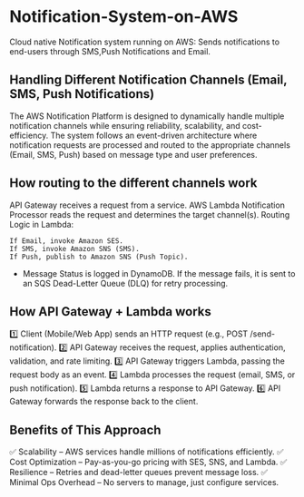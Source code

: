 # Notification-System-on-AWS
Cloud native Notification system running on AWS: Sends notifications to end-users through SMS,Push Notifications and Email.


## Handling Different Notification Channels (Email, SMS, Push Notifications)
The AWS Notification Platform is designed to dynamically handle multiple notification channels while ensuring reliability, scalability, and cost-efficiency. The system follows an event-driven architecture where notification requests are processed and routed to the appropriate channels (Email, SMS, Push) based on message type and user preferences.

## How routing to the different channels work
API Gateway receives a request from a service.
AWS Lambda Notification Processor reads the request and determines the target channel(s).
Routing Logic in Lambda:

    If Email, invoke Amazon SES.
    If SMS, invoke Amazon SNS (SMS).
    If Push, publish to Amazon SNS (Push Topic).

* Message Status is logged in DynamoDB. If the message fails, it is sent to an SQS Dead-Letter Queue (DLQ) for retry processing.


## How API Gateway + Lambda works

1️⃣ Client (Mobile/Web App) sends an HTTP request (e.g., POST /send-notification).
2️⃣ API Gateway receives the request, applies authentication, validation, and rate limiting.
3️⃣ API Gateway triggers Lambda, passing the request body as an event.
4️⃣ Lambda processes the request (email, SMS, or push notification).
5️⃣ Lambda returns a response to API Gateway.
6️⃣ API Gateway forwards the response back to the client.


## Benefits of This Approach

✅ Scalability – AWS services handle millions of notifications efficiently.
✅ Cost Optimization – Pay-as-you-go pricing with SES, SNS, and Lambda.
✅ Resilience – Retries and dead-letter queues prevent message loss.
✅ Minimal Ops Overhead – No servers to manage, just configure services.